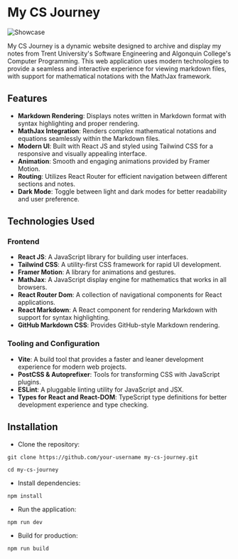 # My CS Journey

![Showcase](public/showcase.png)

My CS Journey is a dynamic website designed to archive and display my notes from Trent University's Software Engineering and Algonquin College's Computer Programming. This web application uses modern technologies to provide a seamless and interactive experience for viewing markdown files, with support for mathematical notations with the MathJax framework.

## Features

- **Markdown Rendering**: Displays notes written in Markdown format with syntax highlighting and proper rendering.
- **MathJax Integration**: Renders complex mathematical notations and equations seamlessly within the Markdown files.
- **Modern UI**: Built with React JS and styled using Tailwind CSS for a responsive and visually appealing interface.
- **Animation**: Smooth and engaging animations provided by Framer Motion.
- **Routing**: Utilizes React Router for efficient navigation between different sections and notes.
- **Dark Mode**: Toggle between light and dark modes for better readability and user preference.

## Technologies Used

### Frontend

- **React JS**: A JavaScript library for building user interfaces.
- **Tailwind CSS**: A utility-first CSS framework for rapid UI development.
- **Framer Motion**: A library for animations and gestures.
- **MathJax**: A JavaScript display engine for mathematics that works in all browsers.
- **React Router Dom**: A collection of navigational components for React applications.
- **React Markdown**: A React component for rendering Markdown with support for syntax highlighting.
- **GitHub Markdown CSS**: Provides GitHub-style Markdown rendering.

### Tooling and Configuration

- **Vite**: A build tool that provides a faster and leaner development experience for modern web projects.
- **PostCSS & Autoprefixer**: Tools for transforming CSS with JavaScript plugins.
- **ESLint**: A pluggable linting utility for JavaScript and JSX.
- **Types for React and React-DOM**: TypeScript type definitions for better development experience and type checking.

## Installation

- Clone the repository:
```
git clone https://github.com/your-username my-cs-journey.git
```
```
cd my-cs-journey
```

- Install dependencies:
```
npm install
```

- Run the application:
```
npm run dev
```

- Build for production:
```
npm run build   
```
